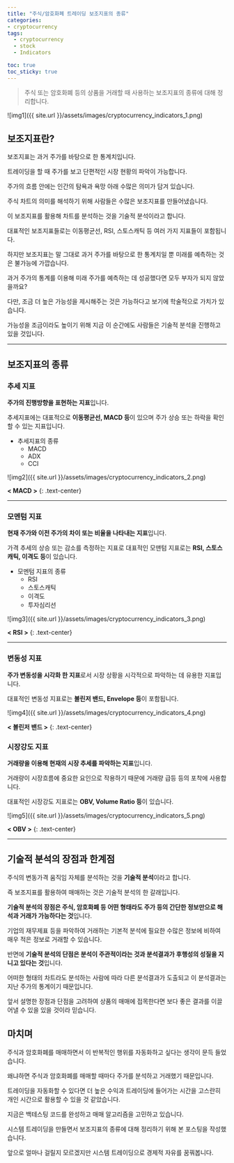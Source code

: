 ```yaml
---
title: "주식/암호화폐 트레이딩 보조지표의 종류"
categories:
- cryptocurrency
tags:
  - cryptocurrency
  - stock
  - Indicators

toc: true
toc_sticky: true
---
```


> 주식 또는 암호화폐 등의 상품을 거래할 때 사용하는 보조지표의 종류에 대해 정리합니다.

![img1]({{ site.url }}/assets/images/cryptocurrency_indicators_1.png)



## 보조지표란?

보조지표는 과거 주가를 바탕으로 한 통계치입니다.

트레이딩을 할 때 주가를 보고 단편적인 시장 현황의 파악이 가능합니다.

주가의 흐름 안에는 인간의 탐욕과 욕망 아래 수많은 의미가 담겨 있습니다.

주식 차트의 의미를 해석하기 위해 사람들은 수많은 보조지표를 만들어냈습니다.
 
이 보조지표를 활용해 차트를 분석하는 것을 기술적 분석이라고 합니다.

대표적인 보조지표들로는 이동평균선, RSI, 스토스캐틱 등 여러 가지 지표들이 포함됩니다.

하지만 보조지표는 말 그대로 과거 주가를 바탕으로 한 통계치일 뿐 미래를 예측하는 것은 불가능에 가깝습니다.

과거 주가의 통계를 이용해 미래 주가를 예측하는 데 성공했다면 모두 부자가 되지 않았을까요?

다만, 조금 더 높은 가능성을 제시해주는 것은 가능하다고 보기에 학술적으로 가치가 있습니다.

가능성을 조금이라도 높이기 위해 지금 이 순간에도 사람들은 기술적 분석을 진행하고 있을 것입니다.



----------



## 보조지표의 종류



### 추세 지표

**주가의 진행방향을 표현하는 지표**입니다.

추세지표에는 대표적으로 **이동평균선, MACD 등**이 있으며 주가 상승 또는 하락을 확인할 수 있는 지표입니다.

- 추세지표의 종류
  - MACD
  - ADX
  - CCI

![img2]({{ site.url }}/assets/images/cryptocurrency_indicators_2.png)

**< MACD >**
{: .text-center}

----------


### 모멘텀 지표

**현재 주가와 이전 주가의 차이 또는 비율을 나타내는 지표**입니다.

가격 추세의 상승 또는 감소를 측정하는 지표로 대표적인 모맨텀 지표로는 **RSI, 스토스캐틱, 이격도 등**이 있습니다.

- 모멘텀 지표의 종류
  - RSI
  - 스토스캐틱
  - 이격도
  - 투자심리선

![img3]({{ site.url }}/assets/images/cryptocurrency_indicators_3.png)

**< RSI >**
{: .text-center}


----------



### 변동성 지표

**주가 변동성을 시각화 한 지표**로서 시장 상황을 시각적으로 파악하는 데 유용한 지표입니다.

대표적인 변동성 지표로는 **볼린저 밴드, Envelope 등**이 포함됩니다.

![img4]({{ site.url }}/assets/images/cryptocurrency_indicators_4.png)

**< 볼린저 밴드 >**
{: .text-center}



### 시장강도 지표

**거래량을 이용해 현재의 시장 추세를 파악하는 지표**입니다.

거래량이 시장흐름에 중요한 요인으로 작용하기 때문에 거래량 급등 등의 포착에 사용합니다.

대표적인 시장강도 지표로는 **OBV, Volume Ratio 등**이 있습니다.

![img5]({{ site.url }}/assets/images/cryptocurrency_indicators_5.png)

**< OBV >**
{: .text-center}



----------


## 기술적 분석의 장점과 한계점

주식의 변동가격 움직임 자체를 분석하는 것을 **기술적 분석**이라고 합니다. 

즉 보조지표를 활용하여 매매하는 것은 기술적 분석의 한 갈래입니다.

**기술적 분석의 장점은 주식, 암호화폐 등 어떤 형태라도 주가 등의 간단한 정보만으로 해석과 거래가 가능하다는 것**입니다.

기업의 재무제표 등을 파악하여 거래하는 기본적 분석에 필요한 수많은 정보에 비하여 매우 적은 정보로 거래할 수 있습니다.

반면에 **기술적 분석의 단점은 분석이 주관적이라는 것과 분석결과가 후행성의 성질을 지니고 있다는 것**입니다.

어떠한 형태의 차트라도 분석하는 사람에 따라 다른 분석결과가 도출되고 이 분석결과는 지난 주가의 통계이기 때문입니다.

앞서 설명한 장점과 단점을 고려하여 상품의 매매에 접목한다면 보다 좋은 결과를 이끌어낼 수 있을 있을 것이라 믿습니다.



## 마치며

주식과 암호화폐를 매매하면서 이 반복적인 행위를 자동화하고 싶다는 생각이 문득 들었습니다.

왜냐하면 주식과 암호화폐를 매매할 때마다 주가를 분석하고 거래했기 때문입니다.

트레이딩을 자동화할 수 있다면 더 높은 수익과 트레이딩에 들어가는 시간을 고스란히 개인 시간으로 활용할 수 있을 것 같았습니다.

지금은 백테스팅 코드를 완성하고 매매 알고리즘을 고민하고 있습니다.

시스템 트레이딩을 만들면서 보조지표의 종류에 대해 정리하기 위해 본 포스팅을 작성했습니다.

앞으로 얼마나 걸릴지 모르겠지만 시스템 트레이딩으로 경제적 자유를 꿈꿔봅니다.